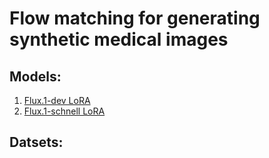 # Flow matching for generating synthetic medical images
## Models: 
 1) [Flux.1-dev LoRA](https://huggingface.co/Shah1st/skin-cancer-flux.1-dev-lora)
 2) [Flux.1-schnell LoRA](https://huggingface.co/Shah1st/skin-cancer-flux.1-schnell-lora)
## Datsets:
